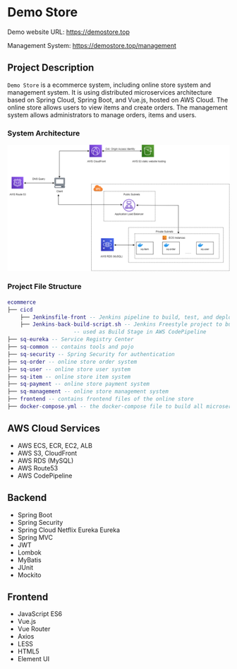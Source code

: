 # Demo Store

Demo website URL: https://demostore.top

Management System: https://demostore.top/management

## Project Description

`Demo Store` is a ecommerce system, including online store system and management system. It is using distributed microservices architecture based on Spring Cloud, Spring Boot, and Vue.js, hosted on AWS Cloud. The online store allows users to view items and create orders. The management system allows administrators to manage orders, items and users.

### System Architecture

![Architecture Diagram](/frontend/src/assets/a.png)

### Project File Structure

``` lua
ecommerce
├── cicd
	├── Jenkinsfile-front -- Jenkins pipeline to build, test, and deploy frontend to S3
	├── Jenkins-back-build-script.sh -- Jenkins Freestyle project to build and deploy docker images to ECR, 
					 -- used as Build Stage in AWS CodePipeline
├── sq-eureka -- Service Registry Center
├── sq-common -- contains tools and pojo
├── sq-security -- Spring Security for authentication
├── sq-order -- online store order system
├── sq-user -- online store user system
├── sq-item -- online store item system
├── sq-payment -- online store payment system
├── sq-management -- online store management system
├── frontend -- contains frontend files of the online store
├── docker-compose.yml -- the docker-compose file to build all microservice images in one command
```

## AWS Cloud Services

- AWS ECS, ECR, EC2, ALB
- AWS S3, CloudFront
- AWS RDS (MySQL)
- AWS Route53
- AWS CodePipeline

## Backend

- Spring Boot
- Spring Security
- Spring Cloud Netflix Eureka Eureka
- Spring MVC
- JWT
- Lombok
- MyBatis
- JUnit
- Mockito

## Frontend

- JavaScript ES6
- Vue.js
- Vue Router
- Axios
- LESS
- HTML5
- Element UI
